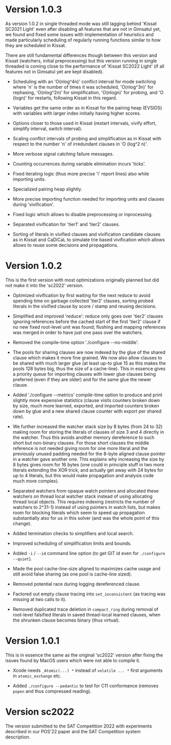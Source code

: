 # Version 1.0.3

As version 1.0.2 in single threaded mode was still lagging behind 'Kissat
SC2021 Light' even after disabling all features that are not in Gimsatul
yet, we found and fixed some issues with implementation of heuristics
and made particularly scheduling of regularly running functions similar to
how they are scheduled in Kissat.

There are still fundamental differences though between this version and
Kissat (watchers, initial preprocessing) but this version running in single
threaded is coming close to the performance of 'Kissat SC2022 Light' (if all
features not in Gimsatul yet are kept disabled).

- Scheduling with an 'O(nlog^4n)' conflict interval for mode switching
  where 'n' is the number of times it was scheduled, 'O(nlog^3n)' for
  rephasing, 'O(nlog^2n)' for simplification, 'O(nlogn)' for probing,
  and 'O (logn)' for restarts, following Kissat in this regard.

- Variables get the same order as in Kissat for the pairing heap (EVSIDS)
  with variables with larger index initially having higher scores.

- Options closer to those used in Kissat (restart intervals, vivify effort,
  simplify interval, switch interval).

- Scaling conflict intervals of probing and simplification as in Kissat with
  respect to the number 'n' of irredundant clauses in 'O (log^2 n)'.

- More verbose signal catching failure messages.

- Counting occurrences during variable elimination incurs 'ticks'.

- Fixed iterating logic (thus more precise 'i' report lines) also
  while importing units.

- Specialized pairing heap slightly.

- More precise importing function needed for importing units
  and clauses during 'vivification'.

- Fixed logic which allows to disable preprocessing or inprocessing.

- Separated vivification for 'tier1' and 'tier2' clauses.

- Sorting of literals in vivified clauses and vivification candidate clauses
  as in Kissat and CaDiCaL to simulate trie based vivification which allows
  allows to reuse some decisions and propagations.

# Version 1.0.2

This is the first version with most optimizations originally planned but
did not make it into the 'sc2022' version.

- Optimized vivification by first waiting for the next reduce to avoid
  spending time on garbage collected 'tier2' clauses, sorting probed
  literals in the vivified clause by score / stamp and reusing decisions.

- Simplified and improved 'reduce':  reduce only goes over 'tier2' clauses
  ignoring references before the cached start of the first 'tier2' clause
  if no new fixed root-level unit was found; flushing and mapping references
  was merged in order to have just one pass over the watchers.

- Removed the compile-time option './configure --no-middle'.

- The pools for sharing clauses are now indexed by the glue of the shared
  clause which makes it more fine grained.  We now also allow clauses to
  be shared with much larger glue (at least up-to glue 15 as this makes the
  pools 128 bytes big, thus the size of a cache-line).  This in essence
  gives a priority queue for importing clauses with lower glue clauses being
  preferred (even if they are older) and for the same glue the newer clause.

- Added './configure --metrics' compile-time option to produce and print
  slightly more expensive statistics (clause visits counters broken down
  by size, much more learned, exported, and imported counters broken down
  by glue and a new shared clause counter with export per shared rate).

- We further increased the watcher stack size by 8 bytes (from 24 to 32)
  making room for storing the literals of clauses of size 3 and 4 directly
  in the watcher.  Thus this avoids another memory dereference to such short
  but non-binary clauses.  For those short clauses the middle reference is
  not needed giving room for one more literal and the previously unused
  padding needed for the 8-byte aligned clause pointer in a watcher gave
  another one.  This explains why increasing the size by 8 bytes gives room
  for 16 bytes (one could in principle stuff in two more literals extending
  the XOR trick, and actually get away with 24 bytes for up to 4 literals,
  but this would make propagation and analysis code much more complex).

- Separated watchers from opaque watch pointers and allocated these watchers
  on thread local watcher stack instead of using allocating thread local
  objects.  This requires indexing (restricts the number of watchers to
  2^31-1) instead of using pointers in watch lists, but makes room for
  blocking literals which seem to speed up propagation substantially also
  for us in this solver (and was the whole point of this change).

- Added termination checks to simplifiers and local search.

- Improved scheduling of simplification limits and bounds.

- Added `-i` / `--id` command line option (to get GIT id even for
  `./configure --quiet`).

- Made the pool cache-line-size aligned to maximizes cache usage and still
  avoid false sharing (as one pool is cache-line sized).

- Removed potential race during logging dereferenced clause.

- Factored out empty clause tracing into `set_inconsistent`
  (as tracing was missing at two calls to it).

- Removed duplicated trace deletion in `compact_ring` during removal of
  root-level falsified literals in saved thread-local learned clauses, when
  the shrunken clause becomes binary (thus virtual).

# Version 1.0.1

This is in essence the same as the original 'sc2022' version after fixing
the issues found by MacOS users which were not able to compile it.

- Xcode needs `_Atomic(...) *` instead of `volatile ... *` first arguments in
  `atomic_exchange` etc.

- Added `./configure --pedantic` to test for C11 conformance
  (removes `popen` and thus compressed reading).

# Version sc2022

The version submitted to the SAT Competition 2022 with experiments
described in our POS'22 paper and the SAT Competition system description.
